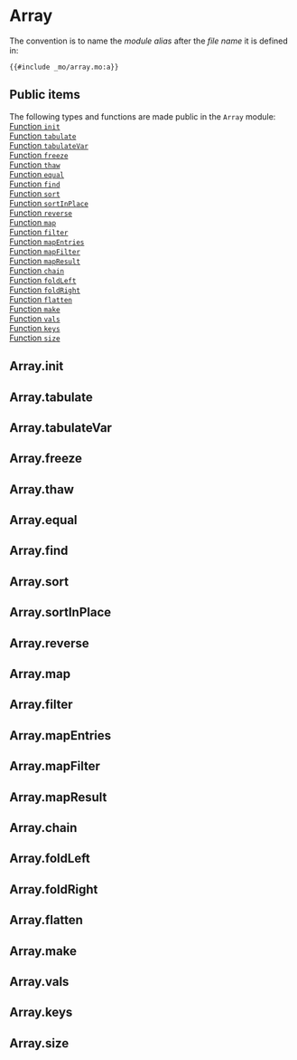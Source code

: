 # Array
The convention is to name the *module alias* after the *file name* it is defined in:

```motoko
{{#include _mo/array.mo:a}}
```

## Public items
The following types and functions are made public in the `Array` module:    
[Function `init`](#arrayinit)  
[Function `tabulate`](#arraytabulate)  
[Function `tabulateVar`](#arraytabulatevar)  
[Function `freeze`](#arrayfreeze)  
[Function `thaw`](#arraythaw)  
[Function `equal`](#arrayequal)  
[Function `find`](#arrayfind)  
[Function `sort`](#arraysort)  
[Function `sortInPlace`](#arraysortinplace)  
[Function `reverse`](#arrayreverse)  
[Function `map`](#arraymap)  
[Function `filter`](#arrayfilter)  
[Function `mapEntries`](#arraymapentries)  
[Function `mapFilter`](#arraymapfilter)  
[Function `mapResult`](#arraymapresult)  
[Function `chain`](#arraychain)  
[Function `foldLeft`](#arrayfoldleft)  
[Function `foldRight`](#arrayfoldright)  
[Function `flatten`](#arrayflatten)  
[Function `make`](#arraymake)  
[Function `vals`](#arrayvals)  
[Function `keys`](#arraykeys)  
[Function `size`](#arraysize)  


## Array.init


## Array.tabulate


## Array.tabulateVar


## Array.freeze


## Array.thaw


## Array.equal


## Array.find


## Array.sort


## Array.sortInPlace


## Array.reverse


## Array.map


## Array.filter


## Array.mapEntries


## Array.mapFilter


## Array.mapResult


## Array.chain


## Array.foldLeft


## Array.foldRight


## Array.flatten


## Array.make


## Array.vals


## Array.keys


## Array.size